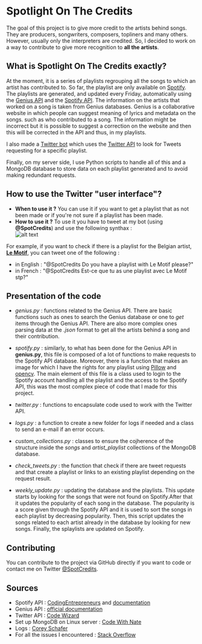 # Spotlight On The Credits

The goal of this project is to give more credit to the artists behind songs. They are producers, songwriters, composers, topliners and many others. However, usually only the interpreters are credited. So, I decided to work on a way to contribute to give more recognition to **all the artists**.

## What is **Spotlight On The Credits** exactly?

At the moment, it is a series of playlists regrouping all the songs to which an artist has contributed to. So far, the playlist are only available on [Spotify](https://open.spotify.com/user/ik27dsazkx8qtbdp9o03227at/playlists). The playlists are generated, and updated every Friday, automatically using the [Genius API](https://genius.com/) and the [Spotify API](https://developer.spotify.com/documentation/web-api/). The information on the artists that worked on a song is taken from Genius databases. Genius is a collaborative website in which people can suggest meaning of lyrics and metadata on the songs. such as who contributed to a song. The information might be incorrect but it is possible to suggest a correction on the website and then this will be corrected in the API and thus, in my playlists.  

I also made a [Twitter bot](https://twitter.com/SpotCredits) which uses the [Twitter API](https://developer.twitter.com/en/docs) to look for Tweets requesting for a specific playlist.  

Finally, on my server side, I use Python scripts to handle all of this and a MongoDB database to store data on each playlist generated and to avoid making redundant requests.

## How to use the Twitter "user interface"?

* **When to use it ?** You can use it if you want to get a playlist that as not been made or if you're not sure if a playlist has been made.
* **How to use it ?** To use it you have to tweet at my bot (using **@SpotCredits**) and use the following synthax :  
![alt text](https://github.com/rpic84/spotcreds/blob/main/images/synthax.png "synthax.png")

For example, if you want to check if there is a playlist for the Belgian artist, [**Le Motif**](https://genius.com/artists/Le-motif), you can tweet one of the following :
* in English : "@SpotCredits Do you have a playlist with Le Motif please?"
* in French : "@SpotCredits Est-ce que tu as une playlist avec Le Motif stp?"

## Presentation of the code

* *genius.py* : functions related to the Genius API. There are basic functions such as ones to search the Genius database or one to *get* items through the Genius API. There are also more complex ones parsing data at the *.json* format to get all the artists behind a song and their contribution.

* *spotify.py* : similarly, to what has been done for the Genius API in **genius.py**, this file is composed of a lot of functions to make requests to the Spotify API database. Moreover, there is a function that makes an image for which I have the rights for any playlist using [Pillow](https://pillow.readthedocs.io/en/stable/) and [opencv](https://docs.opencv.org/4.5.2/d6/d00/tutorial_py_root.html). The main element of this file is a class used to login to the Spotify account handling all the playlist and the access to the Spotify API, this was the most complex piece of code that I made for this project.

* *twitter.py* : functions to encapsulate code used to work with the Twitter API.

* *logs.py* : a function to create a new folder for logs if needed and a class to send an e-mail if an error occurs.

* *custom_collections.py* : classes to ensure the cojherence of the structure inside the *songs* and *artist_playlist* collections of the MongoDB database.

* *check_tweets.py* : the function that check if there are tweet requests and that create a playlist or links to an existing playlist depending on the request result.

* *weekly_update.py* : updating the database and the playlists. This update starts by looking for the songs that were not found on Spotify.After that it updates the popularity of each song in the database. The popularity is a score given through the Spotify API and it is used to sort the songs in each playlist by decreasing popularity. Then, this script updates the songs related to each artist already in the database by looking for new songs. Finally, the splaylists are updated on Spotify.


## Contributing

You can contribute to the project via GitHub directly if you want to code or contact me on Twitter [@SpotCredits](https://twitter.com/SpotCredits).

## Sources

* Spotify API : [CodingEntrepreneurs](https://www.youtube.com/watch?v=xdq6Gz33khQ) and [documentation](https://developer.spotify.com/documentation/web-api/reference/)
* Genius API : [official documentation](https://docs.genius.com/)
* Twitter API : [Code Wizard](https://www.youtube.com/watch?v=ewq-91-e2fw)
* Set up MongoDB on Linux server : [Code With Nate](https://www.youtube.com/watch?v=Ir68GVsNWB4)
* Logs : [Corey Schafer](https://www.youtube.com/watch?v=jxmzY9soFXg)
* For all the issues I encountered : [Stack Overflow](https://stackoverflow.com/)
